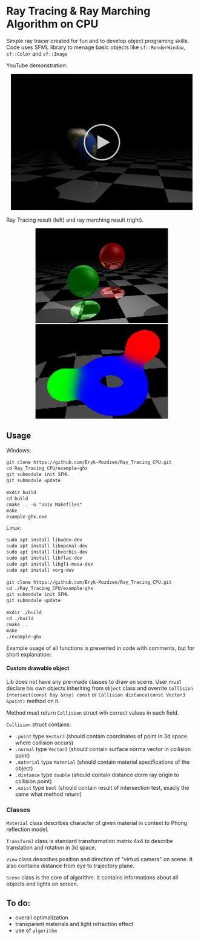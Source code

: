 # Ray Tracing & Ray Marching Algorithm on CPU
Simple ray tracer created for fun and to develop object programing skills.
Code uses SFML library to menage basic objects like `sf::RenderWindow`, `sf::Color` and `sf::Image`

YouTube demonstration:

<p align="center">
  <a href="https://www.youtube.com/watch?v=VN4jbGkxlCg">
    <img src="/docs/readme/yt2_photo_button.jpg">
  </a>
</p>

Ray Tracing result (left) and ray marching result (right).

<p align="center">
  <img src="/docs/readme/ray_tracing.jpg" width="350" height="250" />
  <img src="/docs/readme/ray_marching.jpg" width="350" height="250" />
</p>

## Usage

Windows:
```
git clone https://github.com/Eryk-Mozdzen/Ray_Tracing_CPU.git
cd Ray_Tracing_CPU/example-ghx
git submodule init SFML
git submodule update

mkdir build
cd build
cmake .. -G "Unix Makefiles"
make
example-ghx.exe
```
Linux:
```
sudo apt install libudev-dev
sudo apt install libopenal-dev
sudo apt install libvorbis-dev
sudo apt install libflac-dev
sudo apt install libgl1-mesa-dev
sudo apt install xorg-dev

git clone https://github.com/Eryk-Mozdzen/Ray_Tracing_CPU.git
cd ./Ray_Tracing_CPU/example-ghx
git submodule init SFML
git submodule update

mkdir ./build
cd ./build
cmake .. 
make
./example-ghx
```
Example usage of all functions is presented in code with comments, but for short explanation:

#### Custom drawable object
Lib does not have any pre-made classes to draw on scene. User must declare his own objects inheriting from `Object` class and overrite
`Collision intersect(const Ray &ray) const` or `Collision distance(const Vector3 &point)` method on it.

Method must return `Collision` struct wih correct values in each field.

`Collision` struct contains:
- `.point` type `Vector3` (should contain coordinates of point in 3d space where collision occurs)
- `.normal` type `Vector3` (should contain surface norma vector in collision point)
- `.material` type `Material` (should contain material specifications of the object)
- `.distance` type `double` (should contain distance dorm ray origin to collision point)
- `.exist` type `bool` (should contain result of intersection test, exacly the same what method return)

### Classes
`Material` class describes character of given material in context to Phong reflection model.

`Transform3` class is standard transformation matrix 4x4 to describe translation and rotation in 3d space.

`View` class describes position and direction of "virtual camera" on scene. It also contains distance from eye to trajectory plane.

`Scene` class is the core of algorithm. It contains informations about all objects and lights on screen.

## To do:
- overall optimalization
- transparent materials and light refraction effect
- use of `algorithm`